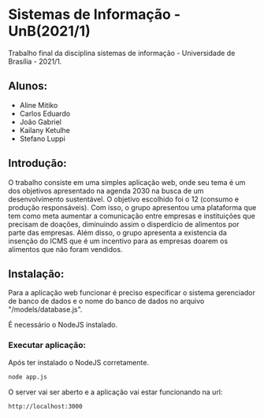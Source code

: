 # Sistemas de Informação - UnB(2021/1)

Trabalho final da disciplina sistemas de informação - Universidade de Brasília - 2021/1.

## Alunos:
- Aline Mitiko
- Carlos Eduardo
- João Gabriel
- Kailany Ketulhe
- Stefano Luppi

## Introdução:

O trabalho consiste em uma simples aplicação web, onde seu tema é um dos objetivos apresentado na agenda 2030 na busca de um desenvolvimento sustentável. O objetivo escolhido foi o 12 (consumo e produção responsáveis).
Com isso, o grupo apresentou uma plataforma que tem como meta aumentar a comunicação entre empresas e instituições que precisam de doações, diminuindo assim o disperdício de alimentos por parte das empresas. Além disso, o grupo apresenta a existencia da insenção do ICMS que é um incentivo para as empresas doarem os alimentos que não foram vendidos.

## Instalação:
Para a aplicação web funcionar é preciso especificar o sistema gerenciador de banco de dados e o nome do banco de dados no arquivo "/models/database.js".

É necessário o NodeJS instalado.

### Executar aplicação:
Após ter instalado o NodeJS corretamente.
```sh
node app.js
```
O server vai ser aberto e a aplicação vai estar funcionando na url:
```url
http://localhost:3000
```
